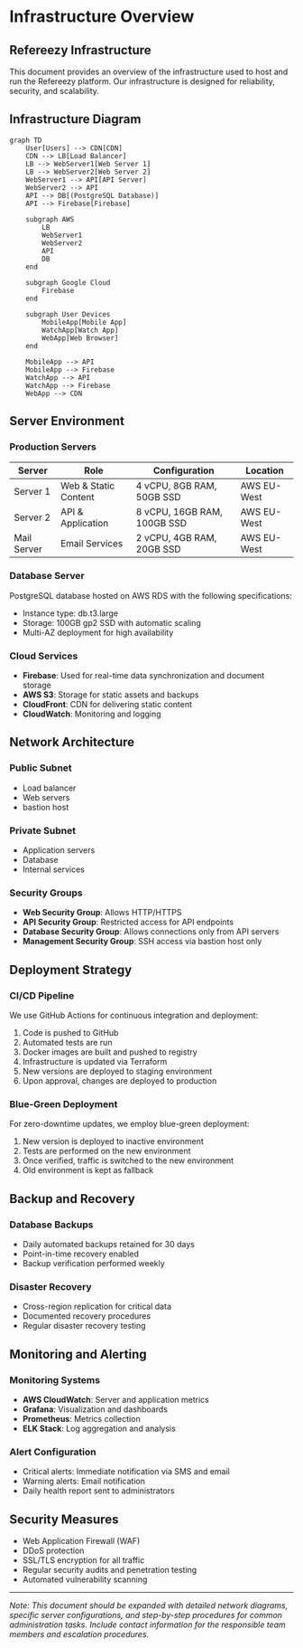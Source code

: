 # Infrastructure Overview

## Refereezy Infrastructure

This document provides an overview of the infrastructure used to host and run the Refereezy platform. Our infrastructure is designed for reliability, security, and scalability.

## Infrastructure Diagram

```mermaid
graph TD
    User[Users] --> CDN[CDN]
    CDN --> LB[Load Balancer]
    LB --> WebServer1[Web Server 1]
    LB --> WebServer2[Web Server 2]
    WebServer1 --> API[API Server]
    WebServer2 --> API
    API --> DB[(PostgreSQL Database)]
    API --> Firebase[Firebase]
    
    subgraph AWS
        LB
        WebServer1
        WebServer2
        API
        DB
    end
    
    subgraph Google Cloud
        Firebase
    end
    
    subgraph User Devices
        MobileApp[Mobile App]
        WatchApp[Watch App]
        WebApp[Web Browser]
    end
    
    MobileApp --> API
    MobileApp --> Firebase
    WatchApp --> API
    WatchApp --> Firebase
    WebApp --> CDN
```

## Server Environment

### Production Servers

| Server | Role | Configuration | Location |
|--------|------|--------------|----------|
| Server 1 | Web & Static Content | 4 vCPU, 8GB RAM, 50GB SSD | AWS EU-West |
| Server 2 | API & Application | 8 vCPU, 16GB RAM, 100GB SSD | AWS EU-West |
| Mail Server | Email Services | 2 vCPU, 4GB RAM, 20GB SSD | AWS EU-West |

### Database Server

PostgreSQL database hosted on AWS RDS with the following specifications:
- Instance type: db.t3.large
- Storage: 100GB gp2 SSD with automatic scaling
- Multi-AZ deployment for high availability

### Cloud Services

- **Firebase**: Used for real-time data synchronization and document storage
- **AWS S3**: Storage for static assets and backups
- **CloudFront**: CDN for delivering static content
- **CloudWatch**: Monitoring and logging

## Network Architecture

### Public Subnet

- Load balancer
- Web servers
- bastion host

### Private Subnet

- Application servers
- Database
- Internal services

### Security Groups

- **Web Security Group**: Allows HTTP/HTTPS
- **API Security Group**: Restricted access for API endpoints
- **Database Security Group**: Allows connections only from API servers
- **Management Security Group**: SSH access via bastion host only

## Deployment Strategy

### CI/CD Pipeline

We use GitHub Actions for continuous integration and deployment:

1. Code is pushed to GitHub
2. Automated tests are run
3. Docker images are built and pushed to registry
4. Infrastructure is updated via Terraform
5. New versions are deployed to staging environment
6. Upon approval, changes are deployed to production

### Blue-Green Deployment

For zero-downtime updates, we employ blue-green deployment:

1. New version is deployed to inactive environment
2. Tests are performed on the new environment
3. Once verified, traffic is switched to the new environment
4. Old environment is kept as fallback

## Backup and Recovery

### Database Backups

- Daily automated backups retained for 30 days
- Point-in-time recovery enabled
- Backup verification performed weekly

### Disaster Recovery

- Cross-region replication for critical data
- Documented recovery procedures
- Regular disaster recovery testing

## Monitoring and Alerting

### Monitoring Systems

- **AWS CloudWatch**: Server and application metrics
- **Grafana**: Visualization and dashboards
- **Prometheus**: Metrics collection
- **ELK Stack**: Log aggregation and analysis

### Alert Configuration

- Critical alerts: Immediate notification via SMS and email
- Warning alerts: Email notification
- Daily health report sent to administrators

## Security Measures

- Web Application Firewall (WAF)
- DDoS protection
- SSL/TLS encryption for all traffic
- Regular security audits and penetration testing
- Automated vulnerability scanning

---

*Note: This document should be expanded with detailed network diagrams, specific server configurations, and step-by-step procedures for common administration tasks. Include contact information for the responsible team members and escalation procedures.*
